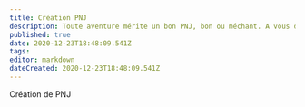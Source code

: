 ```yaml
---
title: Création PNJ
description: Toute aventure mérite un bon PNJ, bon ou méchant. A vous de choisir maintenant
published: true
date: 2020-12-23T18:48:09.541Z
tags: 
editor: markdown
dateCreated: 2020-12-23T18:48:09.541Z
---
```


Création de PNJ